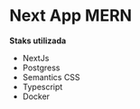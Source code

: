 
<h1>Next App MERN</h1>

<b>Staks utilizada</b>
<ul>
  <li>NextJs</li>
   <li>Postgress</li>
  <li>Semantics CSS</li>
  <li>Typescript</li>
  <li>Docker</li>
  </ul>
